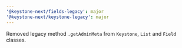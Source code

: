 ```yaml
---
'@keystone-next/fields-legacy': major
'@keystone-next/keystone-legacy': major
---
```


Removed legacy method `.getAdminMeta` from `Keystone`, `List` and `Field` classes.
